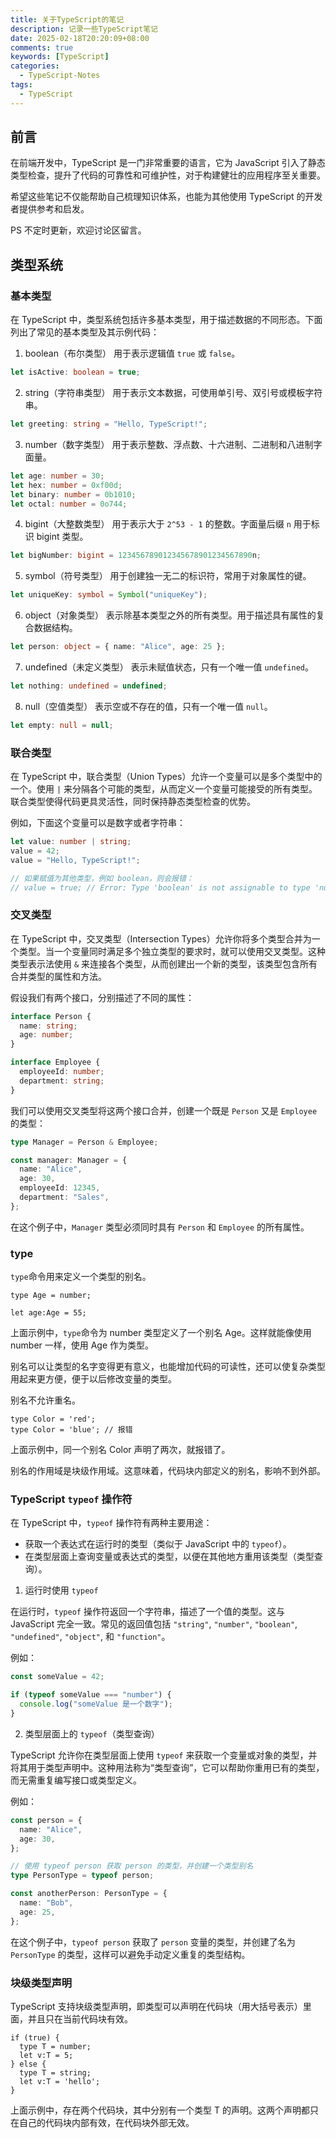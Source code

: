 ```yaml
---
title: 关于TypeScript的笔记
description: 记录一些TypeScript笔记
date: 2025-02-18T20:20:09+08:00
comments: true
keywords: [TypeScript]
categories:
  - TypeScript-Notes
tags:
  - TypeScript
---
```


## 前言

在前端开发中，TypeScript 是一门非常重要的语言，它为 JavaScript 引入了静态类型检查，提升了代码的可靠性和可维护性，对于构建健壮的应用程序至关重要。

希望这些笔记不仅能帮助自己梳理知识体系，也能为其他使用 TypeScript 的开发者提供参考和启发。

PS 不定时更新，欢迎讨论区留言。

## 类型系统

### 基本类型

在 TypeScript 中，类型系统包括许多基本类型，用于描述数据的不同形态。下面列出了常见的基本类型及其示例代码：

1. boolean（布尔类型）
   用于表示逻辑值 `true` 或 `false`。

```typescript
let isActive: boolean = true;
```

2. string（字符串类型）
   用于表示文本数据，可使用单引号、双引号或模板字符串。

```typescript
let greeting: string = "Hello, TypeScript!";
```

3. number（数字类型）
   用于表示整数、浮点数、十六进制、二进制和八进制字面量。

```typescript
let age: number = 30;
let hex: number = 0xf00d;
let binary: number = 0b1010;
let octal: number = 0o744;
```

4. bigint（大整数类型）
   用于表示大于 `2^53 - 1` 的整数。字面量后缀 `n` 用于标识 bigint 类型。

```typescript
let bigNumber: bigint = 123456789012345678901234567890n;
```

5. symbol（符号类型）
   用于创建独一无二的标识符，常用于对象属性的键。

```typescript
let uniqueKey: symbol = Symbol("uniqueKey");
```

6. object（对象类型）
   表示除基本类型之外的所有类型。用于描述具有属性的复合数据结构。

```typescript
let person: object = { name: "Alice", age: 25 };
```

7. undefined（未定义类型）
   表示未赋值状态，只有一个唯一值 `undefined`。

```typescript
let nothing: undefined = undefined;
```

8. null（空值类型）
   表示空或不存在的值，只有一个唯一值 `null`。

```typescript
let empty: null = null;
```

### 联合类型

在 TypeScript 中，联合类型（Union Types）允许一个变量可以是多个类型中的一个。使用 `|` 来分隔各个可能的类型，从而定义一个变量可能接受的所有类型。联合类型使得代码更具灵活性，同时保持静态类型检查的优势。

例如，下面这个变量可以是数字或者字符串：

```typescript
let value: number | string;
value = 42;
value = "Hello, TypeScript!";

// 如果赋值为其他类型，例如 boolean，则会报错：
// value = true; // Error: Type 'boolean' is not assignable to type 'number | string'.
```

### 交叉类型

在 TypeScript 中，交叉类型（Intersection Types）允许你将多个类型合并为一个类型。当一个变量同时满足多个独立类型的要求时，就可以使用交叉类型。这种类型表示法使用 `&` 来连接各个类型，从而创建出一个新的类型，该类型包含所有合并类型的属性和方法。

假设我们有两个接口，分别描述了不同的属性：

```typescript
interface Person {
  name: string;
  age: number;
}

interface Employee {
  employeeId: number;
  department: string;
}
```

我们可以使用交叉类型将这两个接口合并，创建一个既是 `Person` 又是 `Employee` 的类型：

```typescript
type Manager = Person & Employee;

const manager: Manager = {
  name: "Alice",
  age: 30,
  employeeId: 12345,
  department: "Sales",
};
```

在这个例子中，`Manager` 类型必须同时具有 `Person` 和 `Employee` 的所有属性。

### type

`type`命令用来定义一个类型的别名。

```
type Age = number;

let age:Age = 55;
```

上面示例中，`type`命令为 number 类型定义了一个别名 Age。这样就能像使用 number 一样，使用 Age 作为类型。

别名可以让类型的名字变得更有意义，也能增加代码的可读性，还可以使复杂类型用起来更方便，便于以后修改变量的类型。

别名不允许重名。

```
type Color = 'red';
type Color = 'blue'; // 报错
```

上面示例中，同一个别名 Color 声明了两次，就报错了。

别名的作用域是块级作用域。这意味着，代码块内部定义的别名，影响不到外部。

### TypeScript `typeof` 操作符

在 TypeScript 中，`typeof` 操作符有两种主要用途：

- 获取一个表达式在运行时的类型（类似于 JavaScript 中的 `typeof`）。
- 在类型层面上查询变量或表达式的类型，以便在其他地方重用该类型（类型查询）。

1. 运行时使用 `typeof`

在运行时，`typeof` 操作符返回一个字符串，描述了一个值的类型。这与 JavaScript 完全一致。常见的返回值包括 `"string"`, `"number"`, `"boolean"`, `"undefined"`, `"object"`, 和 `"function"`。

例如：

```typescript name=RuntimeTypeof.ts
const someValue = 42;

if (typeof someValue === "number") {
  console.log("someValue 是一个数字");
}
```

2. 类型层面上的 `typeof`（类型查询）

TypeScript 允许你在类型层面上使用 `typeof` 来获取一个变量或对象的类型，并将其用于类型声明中。这种用法称为“类型查询”，它可以帮助你重用已有的类型，而无需重复编写接口或类型定义。

例如：

```typescript name=TypeQueryExample.ts
const person = {
  name: "Alice",
  age: 30,
};

// 使用 typeof person 获取 person 的类型，并创建一个类型别名
type PersonType = typeof person;

const anotherPerson: PersonType = {
  name: "Bob",
  age: 25,
};
```

在这个例子中，`typeof person` 获取了 `person` 变量的类型，并创建了名为 `PersonType` 的类型，这样可以避免手动定义重复的类型结构。

### 块级类型声明

TypeScript 支持块级类型声明，即类型可以声明在代码块（用大括号表示）里面，并且只在当前代码块有效。

```
if (true) {
  type T = number;
  let v:T = 5;
} else {
  type T = string;
  let v:T = 'hello';
}
```

上面示例中，存在两个代码块，其中分别有一个类型 T 的声明。这两个声明都只在自己的代码块内部有效，在代码块外部无效。
